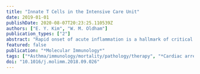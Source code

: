 ```yaml
---
title: "Innate T Cells in the Intensive Care Unit"
date: 2019-01-01
publishDate: 2020-08-07T20:23:25.110539Z
authors: ["E. Y. Kim", "W. M. Oldham"]
publication_types: ["2"]
abstract: "Rapid onset of acute inflammation is a hallmark of critical illnesses that bring patients to the intensive care unit (ICU). In critical illness, innate T cells rapidly reach full activation and drive a robust acute inflammatory response. As \"cellular adjuvants,\" innate T cells worsen inflammation and mortality in several common critical illnesses including sepsis, ischemia-reperfusion injury, stroke, and exacerbations of respiratory disease. Interestingly, innate T cell subsets can also promote a protective and anti-inflammatory response in sepsis, ischemia-reperfusion injury, and asthma. Therapies that target innate T cells have been validated in several models of critical illness. Here, we review the role of natural killer T (NKT) cells, mucosal-associated invariant T (MAIT) cells and gammadelta T cells in clinical and experimental critical illness."
featured: false
publication: "*Molecular Immunology*"
tags: ["*Asthma/immunology/mortality/pathology/therapy", "*Cardiac arrest", "*Critical care", "*Gamma delta T cell", "*Immunity; Innate", "*Intensive Care Units", "*MAIT cell", "*Natural Killer T-Cells/immunology/pathology", "*NKT cell", "*Reperfusion Injury/immunology/mortality/pathology/therapy", "*Sepsis", "*Sepsis/immunology/mortality/pathology/therapy", "Humans", "Receptors; Antigen; T-Cell; gamma-delta/immunology"]
doi: "10.1016/j.molimm.2018.09.026"
---
```


